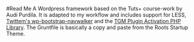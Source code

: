 #Read Me
A Wordpress framework based on the Tuts+ course-work by Audi Purdila. It is adapted to my workflow and includes support for LESS, [Twittem's wp-bootstrap-navwalker](https://github.com/twittem/wp-bootstrap-navwalker) and the [TGM Plugin Activation PHP Library](http://tgmpluginactivation.com/). The Gruntfile is basically a copy and paste from the Roots Startup Theme.
